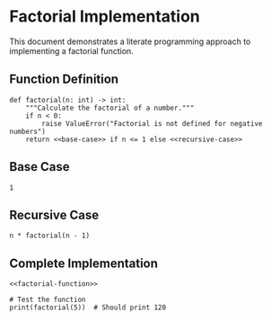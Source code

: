 # Factorial Implementation

This document demonstrates a literate programming approach to implementing a factorial function.

## Function Definition

```{python #factorial-function}
def factorial(n: int) -> int:
    """Calculate the factorial of a number."""
    if n < 0:
        raise ValueError("Factorial is not defined for negative numbers")
    return <<base-case>> if n <= 1 else <<recursive-case>>
```

## Base Case

```{python #base-case}
1
```

## Recursive Case

```{python #recursive-case}
n * factorial(n - 1)
```

## Complete Implementation

```{python #complete-implementation}
<<factorial-function>>

# Test the function
print(factorial(5))  # Should print 120
```
